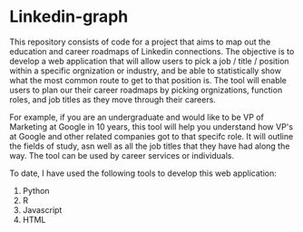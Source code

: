 Linkedin-graph
==============

This repository consists of code for a project that aims to map out the education and career roadmaps of Linkedin connections.  The objective is to develop a web application that will allow users to pick a job / title / position within a specific orgnization or industry, and be able to statistically show what the most common route to get to that position is.  The tool will enable users to plan our their career roadmaps by picking orgnizations, function roles, and job titles as they move through their careers.  

For example, if you are an undergraduate and would like to be VP of Marketing at Google in 10 years, this tool will help you understand how VP's at Google and other related companies got to that specifc role.  It will outline the fields of study, asn well as all the job titles that they have had along the way.  The tool can be used by career services or individuals.

To date, I have used the following tools to develop this web application:

1.  Python
2.  R
3.  Javascript
4.  HTML


